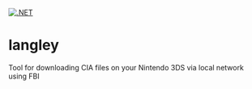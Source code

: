 [![.NET](https://github.com/VasilyBulygin/langley/actions/workflows/dotnet.yml/badge.svg)](https://github.com/VasilyBulygin/langley/actions/workflows/dotnet.yml)
# langley
Tool for downloading CIA files on your Nintendo 3DS via local network using FBI
